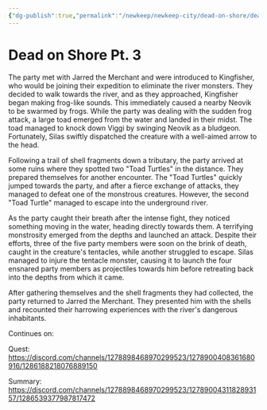 ```yaml
---
{"dg-publish":true,"permalink":"/newkeep/newkeep-city/dead-on-shore/dead-on-shore-pt-3/","updated":"2025-03-25T12:20:07.411+05:30"}
---
```


# Dead on Shore Pt. 3

The party met with Jarred the Merchant and were introduced to Kingfisher, who would be joining their expedition to eliminate the river monsters. They decided to walk towards the river, and as they approached, Kingfisher began making frog-like sounds. This immediately caused a nearby Neovik to be swarmed by frogs. While the party was dealing with the sudden frog attack, a large toad emerged from the water and landed in their midst. The toad managed to knock down Viggi by swinging Neovik as a bludgeon. Fortunately, Silas swiftly dispatched the creature with a well-aimed arrow to the head.

Following a trail of shell fragments down a tributary, the party arrived at some ruins where they spotted two "Toad Turtles" in the distance. They prepared themselves for another encounter. The "Toad Turtles" quickly jumped towards the party, and after a fierce exchange of attacks, they managed to defeat one of the monstrous creatures. However, the second "Toad Turtle" managed to escape into the underground river.

As the party caught their breath after the intense fight, they noticed something moving in the water, heading directly towards them. A terrifying monstrosity emerged from the depths and launched an attack. Despite their efforts, three of the five party members were soon on the brink of death, caught in the creature's tentacles, while another struggled to escape. Silas managed to injure the tentacle monster, causing it to launch the four ensnared party members as projectiles towards him before retreating back into the depths from which it came.

After gathering themselves and the shell fragments they had collected, the party returned to Jarred the Merchant. They presented him with the shells and recounted their harrowing experiences with the river's dangerous inhabitants.

Continues on:

Quest: https://discord.com/channels/1278898468970299523/1278900408361680916/1286188218076889150

Summary: https://discord.com/channels/1278898468970299523/1278900431182893157/1286539377987817472